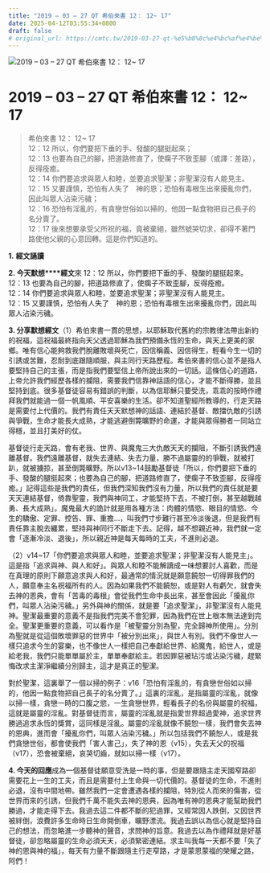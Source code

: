 ```yaml
---
title: "2019 – 03 – 27 QT 希伯來書 12： 12~ 17"
date: 2025-04-12T03:55:34+0800
draft: false
# original_url: https://cmtc.tw/2019-03-27-qt-%e5%b8%8c%e4%bc%af%e4%be%86%e6%9b%b8-12%ef%bc%9a-12-17
---
```


![2019 – 03 – 27 QT 希伯來書 12： 12~ 17](/images/qt.jpg   "2019 – 03 – 27 QT 希伯來書 12： 12~ 17")

# 2019 – 03 – 27 QT 希伯來書 12： 12~ 17

> 希伯來書 12： 12~ 17  
> 12：12 所以，你們要把下垂的手、發酸的腿挺起來；  
> 12：13 也要為自己的腳，把道路修直了，使瘸子不致歪腳（或譯：差路），反得痊癒。  
> 12：14 你們要追求與眾人和睦，並要追求聖潔；非聖潔沒有人能見主。  
> 12：15 又要謹慎，恐怕有人失了　神的恩；恐怕有毒根生出來擾亂你們，因此叫眾人沾染污穢；  
> 12：16 恐怕有淫亂的，有貪戀世俗如以掃的，他因一點食物把自己長子的名分賣了。  
> 12：17 後來想要承受父所祝的福，竟被棄絕，雖然號哭切求，卻得不著門路使他父親的心意回轉。這是你們知道的。

**1.** **經文誦讀**

**2. 今天默想****經文**來 12：12 所以，你們要把下垂的手、發酸的腿挺起來。  
12：13 也要為自己的腳，把道路修直了，使瘸子不致歪腳，反得痊癒。  
12：14 你們要追求與眾人和睦，並要追求聖潔；非聖潔沒有人能見主。  
12：15 又要謹慎，恐怕有人失了　神的恩；恐怕有毒根生出來擾亂你們，因此叫眾人沾染污穢。

**3. 分享默想經文**（1）希伯來書一貫的思想，以耶穌取代舊約的宗教律法帶出新約的祝福，這祝福最終指向天父透過耶穌為我們預備永恆的生命，與天上更美的家鄉。唯有信心能夠救我們脫離敗壞與死亡，因信稱義、因信得生，輕看今生一切的引誘或苦難，忍耐到底跟隨順服，與主同行天路歷程。希伯來書的信心並不是指人要堅持自己的主張，而是指我們要堅信上帝所說出來的一切話。這條信心的道路，上帝允許我們經歷各樣的攔阻，需要我們信靠神話語的信心，才能不斷得勝，並且堅持到底。很多基督徒容易有錯誤的判斷，以為信耶穌只要受洗，乖乖的按時作禮拜我們就能過一個一帆風順、平安喜樂的生活。卻不知道聖經所教導的，行走天路是需要付上代價的。我們有責任天天默想神的話語、連結於基督、敵擋仇敵的引誘與爭戰，生命才能長大成熟，才能逃避倒斃曠野的命運，才能與眾得勝者一同站立得穩，並且打美好的仗。

基督徒行走天路，會有老我、世界、與魔鬼三大仇敵天天的攔阻，不斷引誘我們遠離基督。我們遠離基督，就失去連結、失去力量，勝不過屬靈的的爭戰，就被打趴，就被擄掠，甚至倒斃曠野。所以v13~14鼓勵基督徒「所以，你們要把下垂的手、發酸的腿挺起來；也要為自己的腳，把道路修直了，使瘸子不致歪腳，反得痊癒。」記得這些是我們的責任，但我們深知我們沒有力量，所以我們的責任就是要天天連結基督，倚靠聖靈，我們與神同工，才能堅持下去，不被打倒，甚至越戰越勇、長大成熟」。魔鬼最大的詭計就是用各種方法：肉體的情慾、眼目的情慾、今生的驕傲、定罪、控告、罪、重擔…，叫我們寸步難行甚至冷淡後退，但是我們有責任靠主脫去纏累，堅持與神同行不斷走下去。記得，越不想親近神，我們就一定會「逐漸冷淡、退後」，所以親近神是每天每時的工夫，不進則必退。

（2）v14~17「你們要追求與眾人和睦，並要追求聖潔；非聖潔沒有人能見主」。這是指「追求與神、與人和好」。與眾人和睦不能解讀成一味想要討人喜歡，而是在真理的原則下願意追求與人和好，最通常的情況就是願意饒恕一切得罪我們的人，願意奉主名祝福所有的人。因為如果我們不能饒恕，或是對人有虧欠，就會失去神的恩典，會有「苦毒的毒根」會從我們生命中長出來，甚至會因此「擾亂你們，叫眾人沾染污穢。」另外與神的關係，就是要「追求聖潔」，非聖潔沒有人能見神。聖潔最重要的意義不是指我們完美不會犯罪，因為我們在世上根本無法達到完全。聖潔更重要的意義，可以看作是「被聖靈分別為聖，完全歸神所使用」。分別為聖就是從這個敗壞罪惡的世界中「被分別出來」，與世人有別。我們不像世人一樣只追求今生的宴樂，也不像世人一樣把自己奉獻給世界、給魔鬼，給世人，或是給老我，我們只能單單屬於主，單單奉獻給主。若因罪惡被玷污或沾染污穢，趕緊悔改求主潔淨繼續分別歸主，這才是真正的聖潔。

對於聖潔，這裏舉了一個以掃的例子：v16「恐怕有淫亂的，有貪戀世俗如以掃的，他因一點食物把自己長子的名分賣了。」這裏的淫亂，是指屬靈的淫亂，就像以掃一樣，貪戀一時的口腹之慾，一生貪戀世界，輕看長子的名份與屬靈的祝福，這就是屬靈的淫亂。對基督徒而言，屬靈的淫亂就是指愛世界超過愛神，追求世界勝過追求永恆的獎賞，這同樣是淫亂。屬靈的淫亂就像不饒恕一樣，我們會失去神的恩典，進而會「擾亂你們，叫眾人沾染污穢。」所以包括我們不饒恕人，或是我們貪戀世俗，都會使我們「害人害己」，失了神的恩（v15），失去天父的祝福（v17），恐會被棄絕，哀哭切齒，就如以掃一樣（v17）。

**4. 今天的回應**成為一個基督徒願意受洗是一時的事，但是要跟隨主走天國窄路卻需要花上一生的工夫，而且是需要付上生命與一切代價的。基督徒的生命，不進則必退，沒有中間地帶。雖然我們一定會遭遇各樣的攔阻，特別從人而來的傷害，從世界而來的引誘，但我們千萬不能失去神的恩典，因為唯有神的恩典才能幫助我們勝過，才能走得下去。我過去這二件都不斷的犯過罪，又經常因人跌倒，又因世界被絆倒，浪費許多生命時日生命開倒車，曠野漂流。我過去誤以為信心就是堅持自己的想法，而忽略進一步聽神的聲音，求問神的旨意。我過去以為作禮拜就是好基督徒，卻忽略屬靈的生命必須天天，必須緊密連結。求主叫我每一天都不要「失了神的恩與神的福」，每天有力量不斷跟隨主行走窄路，才是蒙恩蒙福的榮耀之路，阿們！